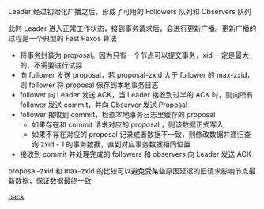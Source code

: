 Leader 经过初始化广播之后，形成了可用的 Followers 队列和 Observers 队列  

此时 Leader 进入正常工作状态，接到事务请求后，会进行更新广播。更新广播的过程是一个典型的 Fast Paxos 算法    
- 将事务封装为 proposal。因为只有一个节点可以提交事务，xid 一定是最大的，不需要进行试探  
- 向 follower 发送 proposal，若 proposal-zxid 大于 follower 的 max-zxid，则 follower 将 proposal 保存到本地事务日志  
- follower 向 Leader 发送 ACK，当 Leader 接收到过半的 ACK 时，则向所有 follower 发送 commit，并向 Observer 发送 Proposal  
- follower 接收到 commit，检查本地事务日志里缓存的 proposal  
    - 如果存在和 commit 请求对应的 proposal ，则该数据正式写入  
    - 如果不存在对应的 proposal 记录或者数据不一致，则修改数据并递归查询 zxid - 1 的事务数据，直到对应事务数据相同位置  
- 接收到 commit 并处理完成的 followers 和 observers 向 Leader 发送 ACK  

proposal-zxid 和 max-zxid 的比较可以避免受某些原因延迟的旧请求影响节点最新数据，保证数据最终一致  

[back](../4.md)  